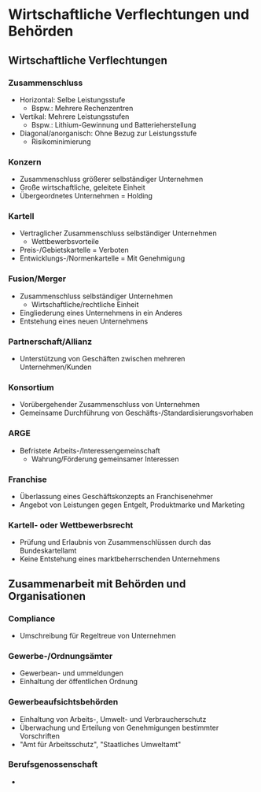 # Wirtschaftliche Verflechtungen und Behörden

## Wirtschaftliche Verflechtungen

### Zusammenschluss
- Horizontal: Selbe Leistungsstufe
  - Bspw.: Mehrere Rechenzentren
- Vertikal: Mehrere Leistungsstufen
  - Bspw.: Lithium-Gewinnung und Batterieherstellung
- Diagonal/anorganisch: Ohne Bezug zur Leistungsstufe
  - Risikominimierung
 
### Konzern
- Zusammenschluss größerer selbständiger Unternehmen
- Große wirtschaftliche, geleitete Einheit
- Übergeordnetes Unternehmen = Holding

### Kartell
- Vertraglicher Zusammenschluss selbständiger Unternehmen
  - Wettbewerbsvorteile
- Preis-/Gebietskartelle = Verboten
- Entwicklungs-/Normenkartelle = Mit Genehmigung

### Fusion/Merger
- Zusammenschluss selbständiger Unternehmen
  - Wirtschaftliche/rechtliche Einheit
- Eingliederung eines Unternehmens in ein Anderes
- Entstehung eines neuen Unternehmens

### Partnerschaft/Allianz
- Unterstützung von Geschäften zwischen mehreren Unternehmen/Kunden

### Konsortium
- Vorübergehender Zusammenschluss von Unternehmen
- Gemeinsame Durchführung von Geschäfts-/Standardisierungsvorhaben

### ARGE
- Befristete Arbeits-/Interessengemeinschaft
  - Wahrung/Förderung gemeinsamer Interessen
 
### Franchise
- Überlassung eines Geschäftskonzepts an Franchisenehmer
- Angebot von Leistungen gegen Entgelt, Produktmarke und Marketing

### Kartell- oder Wettbewerbsrecht
- Prüfung und Erlaubnis von Zusammenschlüssen durch das Bundeskartellamt
- Keine Entstehung eines marktbeherrschenden Unternehmens

## Zusammenarbeit mit Behörden und Organisationen

### Compliance
- Umschreibung für Regeltreue von Unternehmen

### Gewerbe-/Ordnungsämter
- Gewerbean- und ummeldungen
- Einhaltung der öffentlichen Ordnung

### Gewerbeaufsichtsbehörden
- Einhaltung von Arbeits-, Umwelt- und Verbraucherschutz
- Überwachung und Erteilung von Genehmigungen bestimmter Vorschriften
- "Amt für Arbeitsschutz", "Staatliches Umweltamt"

### Berufsgenossenschaft
- 
